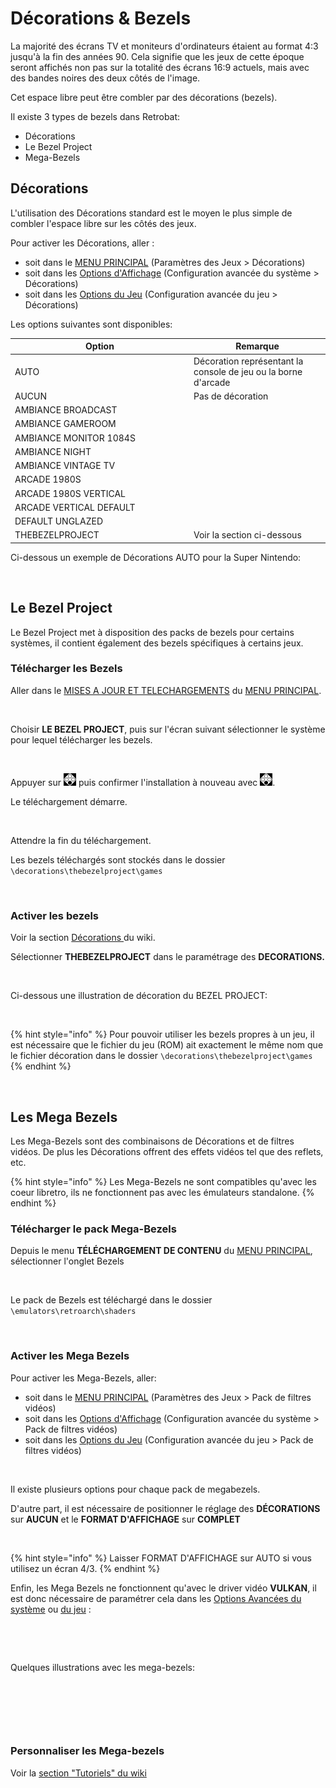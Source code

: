 # Décorations & Bezels

La majorité des écrans TV et moniteurs d'ordinateurs étaient au format 4:3 jusqu'à la fin des années 90. Cela signifie que les jeux de cette époque seront affichés non pas sur la totalité des écrans 16:9 actuels, mais avec des bandes noires des deux côtés de l'image.

Cet espace libre peut être combler par des décorations (bezels).

Il existe 3 types de bezels dans Retrobat:

* Décorations
* Le Bezel Project
* Mega-Bezels

## Décorations

L'utilisation des Décorations standard est le moyen le plus simple de combler l'espace libre sur les côtés des jeux.

Pour activer les Décorations, aller :

* soit dans le [MENU PRINCIPAL](../navigation/main-menu.md) (Paramètres des Jeux > Décorations)
* soit dans les [Options d'Affichage](../navigation/view-options.md#configuration-avancees-du-systeme) (Configuration avancée du système > Décorations)
* soit dans les [Options du Jeu](../navigation/game-options.md#configuration-avancee-du-jeu) (Configuration avancée du jeu > Décorations)

Les options suivantes sont disponibles:

<table><thead><tr><th width="272">Option</th><th>Remarque</th></tr></thead><tbody><tr><td>AUTO</td><td>Décoration représentant la console de jeu ou la borne d'arcade</td></tr><tr><td>AUCUN</td><td>Pas de décoration</td></tr><tr><td>AMBIANCE BROADCAST</td><td></td></tr><tr><td>AMBIANCE GAMEROOM</td><td></td></tr><tr><td>AMBIANCE MONITOR 1084S</td><td></td></tr><tr><td>AMBIANCE NIGHT</td><td></td></tr><tr><td>AMBIANCE VINTAGE TV</td><td></td></tr><tr><td>ARCADE 1980S</td><td></td></tr><tr><td>ARCADE 1980S VERTICAL</td><td></td></tr><tr><td>ARCADE VERTICAL DEFAULT</td><td></td></tr><tr><td>DEFAULT UNGLAZED</td><td></td></tr><tr><td>THEBEZELPROJECT</td><td>Voir la section ci-dessous</td></tr></tbody></table>

Ci-dessous un exemple de Décorations AUTO pour la Super Nintendo:

<div align="left">

<figure><img src="https://i.imgur.com/Ew1Ax7s.png" alt=""><figcaption></figcaption></figure>

</div>

## Le Bezel Project

Le Bezel Project met à disposition des packs de bezels pour certains systèmes, il contient également des bezels spécifiques à certains jeux.

### Télécharger les Bezels

Aller dans le [MISES A JOUR ET TELECHARGEMENTS](updates-and-content-download.md#telechargements) du [MENU PRINCIPAL](../navigation/main-menu.md).

<div align="left">

<figure><img src="https://i.imgur.com/nIZ2Rs6.png" alt=""><figcaption></figcaption></figure>

</div>

Choisir **LE BEZEL PROJECT**, puis sur l'écran suivant sélectionner le système pour lequel télécharger les bezels.

<div align="left">

<figure><img src="https://i.imgur.com/Wd7qvXj.png" alt=""><figcaption></figcaption></figure>

</div>

Appuyer sur ![A](<../.gitbook/assets/image (19).png>) puis confirmer l'installation à nouveau avec ![A](<../.gitbook/assets/image (19).png>).

Le téléchargement démarre.

<div align="left">

<figure><img src="https://i.imgur.com/4J2W1Qx.png" alt=""><figcaption></figcaption></figure>

</div>

Attendre la fin du téléchargement.

Les bezels téléchargés sont stockés dans le dossier `\decorations\thebezelproject\games`&#x20;

<div align="left">

<figure><img src="https://i.imgur.com/4GiHw1H.png" alt=""><figcaption></figcaption></figure>

</div>

### Activer les bezels

Voir la section [Décorations ](decorations-and-bezels.md#decorations)du wiki.

Sélectionner **THEBEZELPROJECT** dans le paramétrage des **DECORATIONS.**

<div align="left">

<figure><img src="https://i.imgur.com/wg3490A.png" alt=""><figcaption></figcaption></figure>

</div>

Ci-dessous une illustration de décoration du BEZEL PROJECT:

<div align="left">

<figure><img src="https://i.imgur.com/edBZRpf.png" alt=""><figcaption></figcaption></figure>

</div>

{% hint style="info" %}
Pour pouvoir utiliser les bezels propres à un jeu, il est nécessaire que le fichier du jeu (ROM) ait exactement le même nom que le fichier décoration dans le dossier `\decorations\thebezelproject\games`
{% endhint %}

<div align="left">

<figure><img src="https://i.imgur.com/j2LoA0W.png" alt=""><figcaption></figcaption></figure>

</div>

## Les Mega Bezels

Les Mega-Bezels sont des combinaisons de Décorations et de filtres vidéos. De plus les Décorations offrent des effets vidéos tel que des reflets, etc.

{% hint style="info" %}
Les Mega-Bezels ne sont compatibles qu'avec les coeur libretro, ils ne fonctionnent pas avec les émulateurs standalone.
{% endhint %}

### Télécharger le pack Mega-Bezels

Depuis le menu **TÉLÉCHARGEMENT DE CONTENU** du [MENU PRINCIPAL](../navigation/main-menu.md), sélectionner l'onglet Bezels

<div align="left">

<figure><img src="https://i.imgur.com/QmWLsNg.png" alt=""><figcaption></figcaption></figure>

</div>

Le pack de Bezels est téléchargé dans le dossier `\emulators\retroarch\shaders`&#x20;

<div align="left">

<figure><img src="https://i.imgur.com/z8WoJp8.png" alt=""><figcaption></figcaption></figure>

</div>

### Activer les Mega Bezels

Pour activer les Mega-Bezels, aller:

* soit dans le [MENU PRINCIPAL](../navigation/main-menu.md) (Paramètres des Jeux > Pack de filtres vidéos)
* soit dans les [Options d'Affichage](../navigation/view-options.md#configuration-avancees-du-systeme) (Configuration avancée du système > Pack de filtres vidéos)
* soit dans les [Options du Jeu](../navigation/game-options.md#configuration-avancee-du-jeu) (Configuration avancée du jeu > Pack de filtres vidéos)

<div align="left">

<figure><img src="https://i.imgur.com/D8iA1Ru.png" alt=""><figcaption></figcaption></figure>

</div>

Il existe plusieurs options pour chaque pack de megabezels.

D'autre part, il est nécessaire de positionner le réglage des **DÉCORATIONS** sur **AUCUN** et le **FORMAT D'AFFICHAGE** sur **COMPLET**

<div align="left">

<figure><img src="https://i.imgur.com/vKbjdbp.png" alt=""><figcaption></figcaption></figure>

</div>

{% hint style="info" %}
Laisser FORMAT D'AFFICHAGE sur AUTO si vous utilisez un écran 4/3.
{% endhint %}

Enfin, les Mega Bezels ne fonctionnent qu'avec le driver vidéo **VULKAN**, il est donc nécessaire de paramétrer cela dans les [Options Avancées du système](../navigation/view-options.md#configuration-avancees-du-systeme) ou [du jeu](../navigation/game-options.md#configuration-avancee-du-jeu) :

<div align="left">

<figure><img src="https://i.imgur.com/O44OZwk.png" alt=""><figcaption></figcaption></figure>

</div>

<div align="left">

<figure><img src="https://i.imgur.com/bOM4teG.png" alt=""><figcaption></figcaption></figure>

</div>

Quelques illustrations avec les mega-bezels:

<div align="left">

<figure><img src="https://i.imgur.com/nnAzMON.png" alt=""><figcaption></figcaption></figure>

</div>

<div align="left">

<figure><img src="https://i.imgur.com/HYSzHRZ.png" alt=""><figcaption></figcaption></figure>

</div>

<div align="left">

<figure><img src="https://i.imgur.com/mmaoUzW.png" alt=""><figcaption></figcaption></figure>

</div>

### Personnaliser les Mega-bezels

Voir la [section "Tutoriels" du wiki](../tutoriels/adapter-et-personnaliser-les-mega-bezels.md#ajout-dune-nouvelle-entree-de-preselection-dans-le-menu-retrobat)
